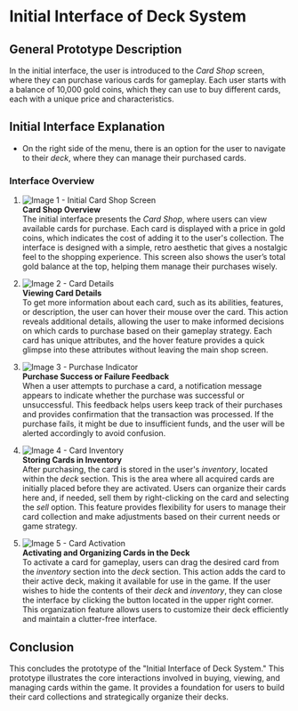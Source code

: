 # Initial Interface of Deck System

## General Prototype Description
In the initial interface, the user is introduced to the *Card Shop* screen, where they can purchase various cards for gameplay. Each user starts with a balance of 10,000 gold coins, which they can use to buy different cards, each with a unique price and characteristics.

## Initial Interface Explanation
- On the right side of the menu, there is an option for the user to navigate to their *deck*, where they can manage their purchased cards.

### Interface Overview

1. ![Image 1 - Initial Card Shop Screen](path/to/image1.jpg)  
   **Card Shop Overview**  
   The initial interface presents the *Card Shop*, where users can view available cards for purchase. Each card is displayed with a price in gold coins, which indicates the cost of adding it to the user's collection. The interface is designed with a simple, retro aesthetic that gives a nostalgic feel to the shopping experience. This screen also shows the user’s total gold balance at the top, helping them manage their purchases wisely.

2. ![Image 2 - Card Details](path/to/image2.jpg)  
   **Viewing Card Details**  
   To get more information about each card, such as its abilities, features, or description, the user can hover their mouse over the card. This action reveals additional details, allowing the user to make informed decisions on which cards to purchase based on their gameplay strategy. Each card has unique attributes, and the hover feature provides a quick glimpse into these attributes without leaving the main shop screen.

3. ![Image 3 - Purchase Indicator](path/to/image3.jpg)  
   **Purchase Success or Failure Feedback**  
   When a user attempts to purchase a card, a notification message appears to indicate whether the purchase was successful or unsuccessful. This feedback helps users keep track of their purchases and provides confirmation that the transaction was processed. If the purchase fails, it might be due to insufficient funds, and the user will be alerted accordingly to avoid confusion.

4. ![Image 4 - Card Inventory](path/to/image4.jpg)  
   **Storing Cards in Inventory**  
   After purchasing, the card is stored in the user's *inventory*, located within the *deck* section. This is the area where all acquired cards are initially placed before they are activated. Users can organize their cards here and, if needed, sell them by right-clicking on the card and selecting the *sell* option. This feature provides flexibility for users to manage their card collection and make adjustments based on their current needs or game strategy.

5. ![Image 5 - Card Activation](path/to/image5.jpg)  
   **Activating and Organizing Cards in the Deck**  
   To activate a card for gameplay, users can drag the desired card from the *inventory* section into the *deck* section. This action adds the card to their active deck, making it available for use in the game. If the user wishes to hide the contents of their *deck* and *inventory*, they can close the interface by clicking the button located in the upper right corner. This organization feature allows users to customize their deck efficiently and maintain a clutter-free interface.

## Conclusion
This concludes the prototype of the "Initial Interface of Deck System." This prototype illustrates the core interactions involved in buying, viewing, and managing cards within the game. It provides a foundation for users to build their card collections and strategically organize their decks.
